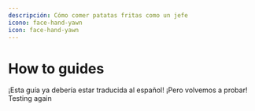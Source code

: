 ```yaml
---
descripción: Cómo comer patatas fritas como un jefe
icono: face-hand-yawn
icon: face-hand-yawn
---
```


# How to guides

¡Esta guía ya debería estar traducida al español! ¡Pero volvemos a probar! Testing again
